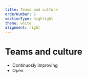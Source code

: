 ```yaml
---
title: Teams and culture
orderNumber: 5
sectionType: highlight
theme: white
alignment: right
---
```

# Teams and culture

* Continuosly improving
* Open
